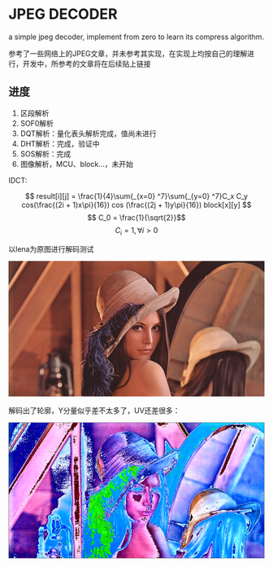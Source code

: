 # JPEG DECODER

a simple jpeg decoder, implement from zero to learn its compress algorithm.

参考了一些网络上的JPEG文章，并未参考其实现，在实现上均按自己的理解进行，开发中，所参考的文章将在后续贴上链接

## 进度

1. 区段解析
2. SOF0解析
3. DQT解析：量化表头解析完成，值尚未进行
4. DHT解析：完成，验证中
5. SOS解析：完成
6. 图像解析，MCU、block...，未开始

IDCT:

$$ result[i][j] = \frac{1}{4}\sum{_{x=0} ^7}\sum{_{y=0} ^7}C_x C_y cos(\frac{(2i + 1)x\pi}{16}) cos (\frac{(2j + 1)y\pi}{16}) block[x][y] 
$$
$$
C_0 = \frac{1}{\sqrt{2}}​
$$
$$
C_i = 1, \forall i > 0
$$

以lena为原图进行解码测试

![lena origin](pic/lena_848x448.jpg)

解码出了轮廓，Y分量似乎差不太多了，UV还差很多：

![lena failed1](pic/lena_848x448_failed1.png)